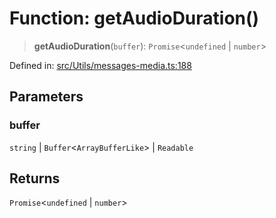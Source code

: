 # Function: getAudioDuration()

> **getAudioDuration**(`buffer`): `Promise`\<`undefined` \| `number`\>

Defined in: [src/Utils/messages-media.ts:188](https://github.com/Fokusdotid/Baileys/blob/b457796e9982984bfe7323cdd6fea8bc613c4ed0/src/Utils/messages-media.ts#L188)

## Parameters

### buffer

`string` | `Buffer`\<`ArrayBufferLike`\> | `Readable`

## Returns

`Promise`\<`undefined` \| `number`\>
